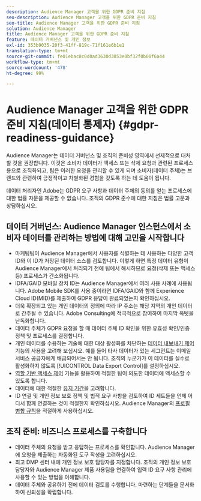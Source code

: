 ```yaml
---
description: Audience Manager 고객을 위한 GDPR 준비 지침
seo-description: Audience Manager 고객을 위한 GDPR 준비 지침
seo-title: Audience Manager 고객을 위한 GDPR 준비 지침
solution: Audience Manager
title: Audience Manager 고객을 위한 GDPR 준비 지침
feature: 데이터 거버넌스 및 개인 정보
exl-id: 353b9035-20f3-41ff-819c-71f161e6b1e1
translation-type: tm+mt
source-git-commit: fe01ebac8c0d0ad3630d3853e0bf32f0b00f6a44
workflow-type: tm+mt
source-wordcount: '478'
ht-degree: 99%

---
```


# Audience Manager 고객을 위한 GDPR 준비 지침(데이터 통제자) {#gdpr-readiness-guidance}

Audience Manager는 데이터 거버넌스 및 조직의 준비성 영역에서 선제적으로 대처할 것을 권장합니다. 이것은 소비자 데이터가 액세스 또는 삭제 요청과 관련된 프로세스용으로 조직화되고, 팀은 이러한 요청을 관리할 수 있게 되며 소비자(데이터 주체)는 브랜드와 관련하여 긍정적이고 차별화된 경험을 갖도록 하는 데 도움이 됩니다.

데이터 처리자인 Adobe는 GDPR 요구 사항과 데이터 주체의 동의를 얻는 프로세스에 대한 법률 자문을 제공할 수 없습니다. 조직의 GDPR 준수에 대한 지침은 법률 고문과 상담하십시오.

## 데이터 거버넌스: Audience Manager 인스턴스에서 소비자 데이터를 관리하는 방법에 대해 고민을 시작합니다

* 마케팅팀이 Audience Manager에서 사용자를 식별하는 데 사용하는 다양한 고객 ID와 이 ID가 저장된 데이터 소스를 검토합니다. 이렇게 하면 특정 데이터 유형이 Audience Manager에서 처리되기 전에 팀에서 해시하므로 요청(삭제 또는 액세스 등) 프로세스가 간소화됩니다.
* IDFA/GAID 모바일 장치 ID는 Audience Manager에서 여러 사용 사례에 사용됩니다. Adobe Mobile SDK를 사용 중이라면 IDFA/GAID와 함께 Experience Cloud ID(MID)를 제출하여 GDPR 응답이 완료되었는지 확인하십시오.
* 더욱 확장되고 있는 개인 데이터의 정의에 따라 IP 주소는 해당 지역의 개인 데이터로 간주될 수 있습니다. Adobe Consulting에 적극적으로 참여하여 마지막 옥텟을 난독화합니다.
* 데이터 주체가 GDPR 요청을 할 때 데이터 주체 ID 확인을 위한 유효성 확인/인증 정책 및 프로세스를 결정합니다.
* 개인 데이터를 수용하는 기술에 대한 대상 활성화를 차단하는 [데이터 내보내기 제어](../../features/data-export-controls.md) 기능의 사용을 고려해 보십시오. 예를 들어 타사 데이터가 있는 세그먼트는 이메일 서비스 공급자에게 배급되어서는 안 됩니다. 조직의 누군가가 이 데이터를 실수로 활성화하지 않도록 [!UICONTROL Data Export Control]를 설정하십시오.
* [역할 기반 액세스 제어](../../features/administration/administration-overview.md) 기능을 활용하여 적절한 팀이 의도한 데이터에 액세스할 수 있도록 합니다.
* 데이터에 대한 적절한 [유지 기간](../../faq/faq-privacy.md#data-retention-faq)을 고려합니다.
* ID 연결 및 개인 정보 보호 정책 및 법적 요구 사항을 검토하여 ID 세트들을 언제 어디서 함께 연결하는 것이 적절한지 확인하십시오. Audience Manager의 [프로필 병합 규칙](../../features/profile-merge-rules/merge-rules-overview.md)을 적절하게 사용하십시오.

## 조직 준비: 비즈니스 프로세스를 구축합니다

* 데이터 주체의 요청을 받고 응답하는 프로세스를 확인합니다. Audience Manager에 요청을 제출하는 자동화된 도구 작성을 고려하십시오.
* 최고 DMP 센터 내에 개인 정보 보호 담당자를 지정합니다. 조직의 개인 정보 보호 담당자와 Audience Manager 제품 사용팀을 연결하여 입력 ID 요구 사항 관리에 사용할 수 있는 방법을 이해합니다.
* 데이터 주체와 공유하기 전에 데이터 검토를 수행합니다. 마련하는 단계들을 문서화하여 신뢰성을 확립합니다.

